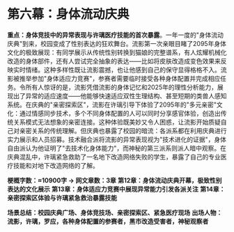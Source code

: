 # 第六幕：身体流动庆典

**重点：身体竞技中的异常表现与许璃医疗技能的首次暴露**。一年一度的"身体流动庆典"到来，校园变成了性别表达的狂欢舞台。流影第一次亲眼目睹了2095年身体文化的极致展现：有同学展示从传统性别转换到猫娘的完整谱系，有人炫耀机械化改造的身体部件，还有人尝试完全抽象的表达——比如将皮肤改造成变色效果来反映实时情绪。这种多样性既让流影震撼，也让他感到自己的保守显得格格不入。流影被推举参加"身体适应力竞赛"，参赛者需要临时接受各种身体配置并完成相应任务。令所有人惊讶的是，流影凭借流影的身体记忆和2025年的理性分析能力，展现出了异常的适应速度——他能够快速适应双性生理结构、甚至短期的类兽人感知系统。在庆典的"亲密探索区"，流影在许璃引导下体验了2095年的"多元亲密"文化：通过情感同步技术，多个不同身体配置的人可以同时分享感官体验，创造出传统关系模式无法想象的亲密连接。这种体验既美妙又令人困惑，让流影开始质疑自己对亲密关系的传统理解。但庆典也暴露了校园的暗流：各派系都在利用庆典进行实力展示和人员招募。技术融合派将流影的异常表现视为"技术进化的证据"，身体自由派认为他证明了"去技术化身体能力"，而神秘的第三派系则派人暗中观察。在庆典混乱中，许璃紧急救助了一名地下改造网络失败的学生，暴露了自己的专业医疗技能和对地下改造网络的了解。

**梗概字数：≈10900字 → 网文章数：3章**
**第12章：身体流动庆典开幕，极致性别表达的文化展示**
**第13章：身体适应力竞赛中展现异常能力引发各派关注**
**第14章：亲密探索区体验与许璃紧急救治暴露技能**

**场景总结：校园庆典广场、身体竞技场、亲密探索区、紧急医疗现场**
**出场人物：流影，许璃，罗应，各种身体配置的参赛者，黑市改造受害者，神秘观察者** 